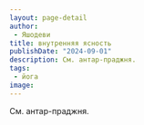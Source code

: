 ```yaml
---
layout: page-detail
author:
 - Яшодеви
title: внутренняя ясность
publishDate: "2024-09-01"
description: См. антар-праджня. 
tags:
 - йога
image: 
---
```


См. антар-праджня.&nbsp;


